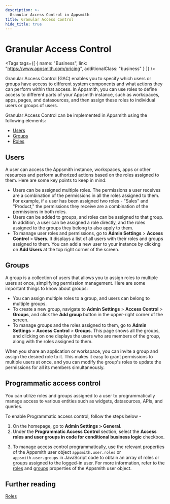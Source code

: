 ```yaml
---
description: >-
  Granular Access Control in Appsmith
title: Granular Access Control
hide_title: true
---
```

<!-- vale off -->

<div className="tag-wrapper">
 <h1>Granular Access Control</h1>

<Tags
tags={[
{ name: "Business", link: "https://www.appsmith.com/pricing", additionalClass: "business" }
]}
/>

</div>

<!-- vale on -->

Granular Access Control (GAC) enables you to specify which users or groups have access to different system components and what actions they can perform within that access. In Appsmith, you can use roles to define access to different parts of your Appsmith instance, such as workspaces, apps, pages, and datasources, and then assign these roles to individual users or groups of users.

Granular Access Control can be implemented in Appsmith using the following elements:
- [Users](#users)
- [Groups](#groups) 
- [Roles](/advanced-concepts/granular-access-control/roles)

<ZoomImage
  src="/img/GAC_overview.jpeg" 
  alt="Add a new Role"
  caption="Granular Access Control Overview"
/>

## Users

A user can access the Appsmith instance, workspaces, apps or other resources and perform authorized actions based on the roles assigned to them. Here are some key points to keep in mind:

- Users can be assigned multiple roles. The permissions a user receives are a combination of the permissions in all the roles assigned to them. For example, if a user has been assigned two roles - "Sales" and "Product," the permissions they receive are a combination of the permissions in both roles.
- Users can be added to groups, and roles can be assigned to that group. In addition, a user can be assigned a role directly, and the roles assigned to the groups they belong to also apply to them.
- To manage user roles and permissions, go to **Admin Settings** > **Access Control** > **Users**. It displays a list of all users with their roles and groups assigned to them. You can add a new user to your instance by clicking on **Add Users** at the top right corner of the screen.

<ZoomImage
  src="/img/GAC_users.png" 
  alt="Add a new Role"
  caption="Users' Window"
/>

## Groups

A group is a collection of users that allows you to assign roles to multiple users at once, simplifying permission management. Here are some important things to know about groups:

- You can assign multiple roles to a group, and users can belong to multiple groups.
- To create a new group, navigate to **Admin Settings** > **Access Control** > **Groups**, and click the **Add group** button in the upper-right corner of the screen.
- To manage groups and the roles assigned to them, go to **Admin Settings** > **Access Control** > **Groups**. This page shows all the groups, and clicking on one displays the users who are members of the group, along with the roles assigned to them.

When you share an application or workspace, you can invite a group and assign the desired role to it. This makes it easy to grant permissions to multiple users at once, and you can modify the group's roles to update the permissions for all its members simultaneously.


## Programmatic access control

You can utilize roles and groups assigned to a user to programmatically manage access to various entities such as widgets, datasources, APIs, and queries. 

To enable Programmatic access control, follow the steps below - 

1. On the homepage, go to **Admin Settings > General**.
2. Under the **Programmatic Access Control** section, select the **Access roles and user groups in code for conditional business logic** checkbox. 

<ZoomImage
  src="/img/Enable_programmatic-access-control.png" 
  alt="Programmatic Access Control"
  caption="Enable Programmatic access control"
/>

3. To manage access control programmatically, use the relevant properties of the Appsmith user object `appsmith.user.roles` or  `appsmith.user.groups` in JavaScript code to obtain an array of roles or groups assigned to the logged-in user. For more information, refer to the [roles](/reference/appsmith-framework/context-object#roles) and [groups](/reference/appsmith-framework/context-object#groups) properties of the Appsmith user object.

## Further reading

[Roles](/advanced-concepts/granular-access-control/roles)
